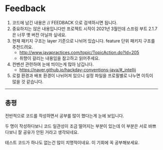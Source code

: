 # Feedback

1. 코드에 남긴 내용은 // FEEDBACK 으로 검색하시면 됩니다.
2. 중요하지는 않은 내용입니다만 프로젝트 시작이 2021년 3월인데 스프링 부트 2.1.7은 너무 옛 버전 아닐까 싶네요.
3. 현재 패키지 구조는 layer 기준으로 나뉘어 있습니다. feature 단위 패키지 구조를 추천드려요.
    - http://www.javapractices.com/topic/TopicAction.do?Id=205
    - 취향이 갈리는 내용임을 참고하고 읽어주세요.
4. 컨벤션 관련하여 눈에 띄이는게 많아 남깁니다.
    - https://naver.github.io/hackday-conventions-java/#_intellij
5. 로컬 환경과 배포 환경이 나뉘어져 있으니 설정 파일을 프로필별로 나누면 이득이 많을 것 같습니다.

---

## 총평

전반적으로 코드를 작성하면서 공부를 많이 했다는게 눈에 보입니다.

두 명이 작성하다보니 코드 일관성이 조금 떨어지는 부분이 있는데 이 부분은 서로 바쁘다보니 잘 공유가 안된 거라고 생각되네요.

테스트 코드가 하나도 없는건 많이 치명적이네요. 이 기회에 꼭 공부해보세요.
